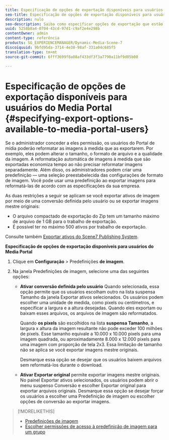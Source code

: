 ```yaml
---
title: Especificação de opções de exportação disponíveis para usuários do Media Portal
seo-title: Especificação de opções de exportação disponíveis para usuários do Media Portal
description: nulo
seo-description: Saiba como especificar opções de exportação que estão disponíveis para usuários do Media Portal.
uuid: 5258b8a4-0704-43cd-97d1-c9af2e4e298b
contentOwner: admin
content-type: referência
products: SG_EXPERIENCEMANAGER/Dynamic-Media-Scene-7
discoiquuid: 9bfd95da-3714-4e38-98af-331a04c685f5
translation-type: tm+mt
source-git-commit: 6fff3699f8a08af433df3f3a7790a11bf9d05b00

---
```



# Especificação de opções de exportação disponíveis para usuários do Media Portal {#specifying-export-options-available-to-media-portal-users}

Se o administrador conceder a eles permissão, os usuários do Portal de mídia poderão reformatar as imagens à medida que as exportarem. Por exemplo, eles podem alterar o tamanho, o formato de arquivo e a qualidade da imagem. A reformatação automática de imagens à medida que são exportadas economiza tempo ao não precisar reformatar imagens separadamente. Além disso, os administradores podem criar uma predefinição — uma seleção preestabelecida das configurações de formato de imagem. Você pode usar uma predefinição ao exportar imagens para reformatá-las de acordo com as especificações da sua empresa.

As duas restrições a seguir se aplicam se você exportar ativos de imagem por meio de uma conversão definida pelo usuário ou se exportar imagens mestre originais:

* O arquivo compactado de exportação do Zip tem um tamanho máximo de arquivo de 1 GB para o trabalho de exportação.
* É possível ter no máximo 500 ativos por trabalho de exportação.

Consulte também [Exportar ativos do Scene7 Publishing System](exporting-assets-scene7-publishing-system.md#exporting_assets_from_scene7_publishing_system).

**Especificação de opções de exportação disponíveis para usuários do Media Portal**

1. Clique em **Configuração** &gt; Predefinições **de imagem**.
1. Na janela Predefinições de imagem, selecione uma das seguintes opções:

   * **Ativar conversão definida pelo usuário** Quando selecionada, essa opção permite que os usuários escolham outro na lista suspensa Tamanho da janela Exportar ativos selecionados. Os usuários podem escolher uma unidade de medida, como pixels ou centímetros, e especificar a largura e a altura desejadas. Quando eles exportam ou baixam esses arquivos, os arquivos de imagem são reformatados.

      Quando **os pixels** são escolhidos na lista **suspensa Tamanho**, a largura x altura da imagem resultante não pode exceder 100 milhões de pixels. Esse tamanho equivale a 10.000 x 10.000 pixels para uma imagem quadrada, ou aproximadamente 8.000 x 12.000 pixels para uma imagem com proporção de tela 2x3. Essa limitação de tamanho não se aplica se você exportar imagens mestre originais.

      Desmarque essa opção se desejar que os usuários baixem arquivos sem reformatá-los durante o download.

   * **Ativar Exportar original** permite exportar imagens mestre originais. No painel Exportar ativos selecionados, os usuários podem abrir o menu suspenso Conversão e escolher Exportar original para exportar arquivos originais. Desmarque essa opção se desejar forçar os usuários a escolher uma Predefinição de imagem ou escolher opções de conversão ao exportar imagens.

>[!MORELIKETHIS]
>
>* [Predefinições de imagem](application-setup.md#image_presets)
>* [Escolher permissões de acesso à predefinição de imagem para um grupo](creating-media-portal-groups.md#choosing_image_preset_access_permissions_for_a_group)

